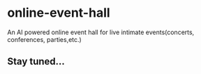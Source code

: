# online-event-hall
An AI powered online event hall for live intimate events(concerts, conferences, parties,etc.)

## Stay tuned...
